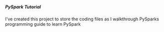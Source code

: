##### PySpark Tutorial

I've created this project to store the coding files as I walkthrough PySparks programming guide to learn PySpark